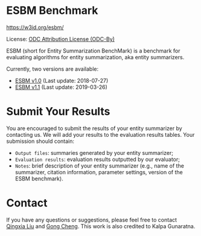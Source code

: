 # ESBM Benchmark
https://w3id.org/esbm/

License: [ODC Attribution License (ODC-By)](https://opendatacommons.org/licenses/by/1-0/index.html)

ESBM (short for Entity Summarization BenchMark) is a benchmark for evaluating algorithms for entity summarization, aka entity summarizers.

Currently, two versions are available:

* [ESBM v1.0](https://github.com/nju-websoft/ESBM/tree/master/v1.0) (Last update: 2018-07-27)
* [ESBM v1.1](https://github.com/nju-websoft/ESBM/tree/master/v1.1) (Last update: 2019-03-26)

# Submit Your Results
You are encouraged to submit the results of your entity summarizer by contacting us. We will add your results to the evaluation results tables. Your submission should contain:

* <code>Output files</code>: summaries generated by your entity summarizer;
* <code>Evaluation results</code>: evaluation results outputted by our evaluator;
* <code>Notes</code>: brief description of your entity summarizer (e.g., name of the summarizer, citation information, parameter settings, version of the ESBM benchmark).

# Contact
If you have any questions or suggestions, please feel free to contact [Qingxia Liu](http://ws.nju.edu.cn/people/qxliu) and [Gong Cheng](http://ws.nju.edu.cn/~gcheng). This work is also credited to Kalpa Gunaratna.
